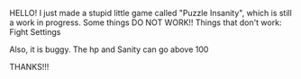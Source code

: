 HELLO!
I just made a stupid little game called "Puzzle Insanity", which is still a work in progress. Some things DO NOT WORK!!
Things that don't work:
Fight
Settings


Also, it is buggy. The hp and Sanity can go above 100




THANKS!!!
